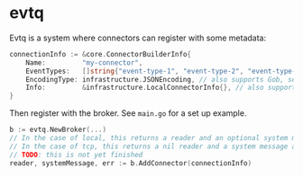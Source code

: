 # evtq

Evtq is a system where connectors can register with some metadata:

```go
connectionInfo := &core.ConnectorBuilderInfo{
    Name:         "my-connector",
    EventTypes:   []string{"event-type-1", "event-type-2", "event-type-3"},
    EncodingType: infrastructure.JSONEncoding, // also supports Gob, see infrastructure/encdec.go
    Info:         &infrastructure.LocalConnectorInfo{}, // also supports TCP, see infrastructure/connector_builders.go
}
```

Then register with the broker. See `main.go` for a set up example.

```go
b := evtq.NewBroker(...)
// In the case of local, this returns a reader and an optional system message
// In the case of tcp, this returns a nil reader and a system message alerting the receiver to listen on a port for events.
// TODO: this is not yet finished
reader, systemMessage, err := b.AddConnector(connectionInfo)

```
